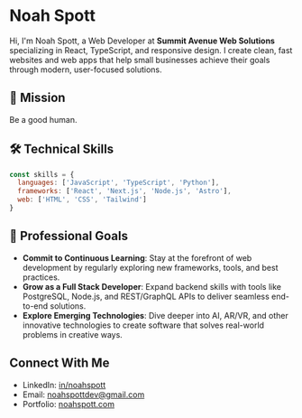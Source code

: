 # Noah Spott
Hi, I'm Noah Spott, a Web Developer at **Summit Avenue Web Solutions** specializing in React, TypeScript, and responsive design. I create clean, fast websites and web apps that help small businesses achieve their goals through modern, user-focused solutions.

## 🎯 Mission
Be a good human.

## 🛠️ Technical Skills
```javascript
const skills = {
  languages: ['JavaScript', 'TypeScript', 'Python'],
  frameworks: ['React', 'Next.js', 'Node.js', 'Astro'],
  web: ['HTML', 'CSS', 'Tailwind']
}
```

## 🎯 Professional Goals
- **Commit to Continuous Learning**: Stay at the forefront of web development by regularly exploring new frameworks, tools, and best practices.
- **Grow as a Full Stack Developer**: Expand backend skills with tools like PostgreSQL, Node.js, and REST/GraphQL APIs to deliver seamless end-to-end solutions.  
- **Explore Emerging Technologies**: Dive deeper into AI, AR/VR, and other innovative technologies to create software that solves real-world problems in creative ways.  

## Connect With Me
- LinkedIn: [in/noahspott](https://www.linkedin.com/in/noahspott/)
- Email: [noahspottdev@gmail.com](mailto:noahspottdev@gmail.com)
- Portfolio: [noahspott.com](https://noahspott.com)
